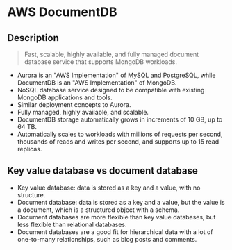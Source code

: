# AWS DocumentDB

## Description

> Fast, scalable, highly available, and fully managed document database service that supports MongoDB workloads.

- Aurora is an "AWS Implementation" of MySQL and PostgreSQL, while DocumentDB is an "AWS Implementation" of MongoDB.
- NoSQL database service designed to be compatible with existing MongoDB applications and tools.
- Similar deployment concepts to Aurora.
- Fully managed, highly available, and scalable.
- DocumentDB storage automatically grows in increments of 10 GB, up to 64 TB.
- Automatically scales to workloads with millions of requests per second, thousands of reads and writes per second, and supports up to 15 read replicas.

## Key value database vs document database

- Key value database: data is stored as a key and a value, with no structure.
- Document database: data is stored as a key and a value, but the value is a document, which is a structured object with a schema.
- Document databases are more flexible than key value databases, but less flexible than relational databases.
- Document databases are a good fit for hierarchical data with a lot of one-to-many relationships, such as blog posts and comments.
